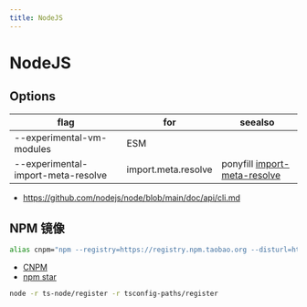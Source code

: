 ```yaml
---
title: NodeJS
---
```


# NodeJS

## Options

| flag                               | for                 | seealso                                                                       |
| ---------------------------------- | ------------------- | ----------------------------------------------------------------------------- |
| --experimental-vm-modules          | ESM                 |
| --experimental-import-meta-resolve | import.meta.resolve | ponyfill [import-meta-resolve](https://github.com/wooorm/import-meta-resolve) |

- https://github.com/nodejs/node/blob/main/doc/api/cli.md

## NPM 镜像

```bash
alias cnpm="npm --registry=https://registry.npm.taobao.org --disturl=https://npm.taobao.org/dist"
```

- [CNPM](https://npm.taobao.org/)
- [npm star](https://www.npmjs.com/browse/star)

```bash
node -r ts-node/register -r tsconfig-paths/register
```
